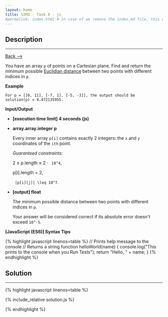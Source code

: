 ```yaml
---
layout: home
title: S2M3 - Task 8 - js
#permalink: index.html # in case of we remove the index.md file, this doc will be the index page
---
```


<div class="row">
<div class="columnStmt" markdown="1">

##  Description
------

[Back --> ](../README.md)

You have an array `p` of points on a Cartesian plane. Find and return the minimum possible [Euclidian distance](http://www.cut-the-knot.org/pythagoras/DistanceFormula.shtml) between two points with different indices in `p`.

**Example**

    For p = [[0, 11], [-7, 1], [-5, -3]], the output should be
    solution(p) = 4.472135955.

**Input/Output**

* **[execution time limit] 4 seconds (js)**

* **array.array.integer p**

    Every inner array `p[i]` contains exactly 2 integers: the `x` and `y` coordinates of the `ith` point.

    *Guaranteed constraints:*

    2 ≤ p.length ≤ 2 · <code type='math/tex'> 10^4</code>,

    p[i].length = 2,
    
    <code type='math/tex'> |p[i][j]| \leq 10^7</code>.

* **[output] float**

    The minimum possible distance between two points with different indices in `p`.

    Your answer will be considered correct if its absolute error doesn't exceed `10^-5`.

**[JavaScript (ES6)] Syntax Tips**

{% highlight javascript linenos=table %}
// Prints help message to the console
// Returns a string
function helloWorld(name) {
    console.log("This prints to the console when you Run Tests");
    return "Hello, " + name;
}
{% endhighlight %}

</div>
<div class="columnSol" markdown="1">

## Solution
------

{% highlight javascript linenos=table %}

{% include_relative solution.js %}

{% endhighlight %}

</div>
</div>